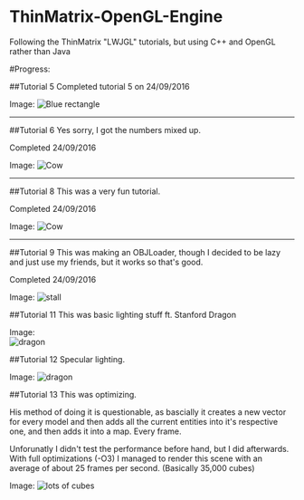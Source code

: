 # ThinMatrix-OpenGL-Engine
Following the ThinMatrix "LWJGL" tutorials, but using C++ and OpenGL rather than Java

#Progress:

##Tutorial 5
Completed tutorial 5 on 24/09/2016

Image: ![Blue rectangle](http://i.imgur.com/PheBlQ9.png "Tutorial 5")

___

##Tutorial 6
Yes sorry, I got the numbers mixed up.

Completed 24/09/2016

Image: 
![Cow](http://i.imgur.com/VpRC1BA.png "Cow")


___

##Tutorial 8
This was a very fun tutorial.

Completed 24/09/2016

Image: 
![Cow](http://i.imgur.com/VvsY6nW.png "Cow")

___

##Tutorial 9
This was making an OBJLoader, though I decided to be lazy and just use my friends, but it works so that's good.

Completed 24/09/2016

Image: 
![stall]( http://i.imgur.com/buVdXmv.png "stall")

##Tutorial 11 
This was basic lighting stuff ft. Stanford Dragon

Image:  
![dragon]( http://i.imgur.com/JXbJZLO.png "dragon")


##Tutorial 12 
Specular lighting.

Image: 
![dragon]( http://i.imgur.com/X5OchMv.png "dragon")

##Tutorial 13
This was optimizing.

His method of doing it is questionable, as bascially it creates a new vector for every model and then adds all the current entities into it's respective one, and then adds it into a map. Every frame. 

Unforunatly I didn't test the performance before hand, but I did afterwards. With full optimizations (-O3) I managed to render this scene with an average of about 25 frames per second. (Basically 35,000 cubes)

Image: 
![lots of cubes]( http://i.imgur.com/gDkc94K.png "cubes")
